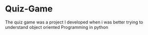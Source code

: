 # Quiz-Game
The quiz game was a project I developed when i was better trying to understand object oriented  Programming in python
